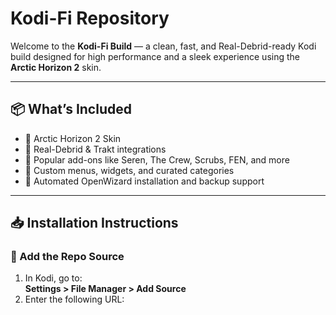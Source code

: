 # Kodi-Fi Repository

Welcome to the **Kodi-Fi Build** — a clean, fast, and Real-Debrid-ready Kodi build designed for high performance and a sleek experience using the **Arctic Horizon 2** skin.

---

## 📦 What’s Included

- 🔹 Arctic Horizon 2 Skin
- 🔹 Real-Debrid & Trakt integrations
- 🔹 Popular add-ons like Seren, The Crew, Scrubs, FEN, and more
- 🔹 Custom menus, widgets, and curated categories
- 🔹 Automated OpenWizard installation and backup support

---

## 📥 Installation Instructions

### 🔧 Add the Repo Source

1. In Kodi, go to:  
   **Settings > File Manager > Add Source**
2. Enter the following URL:  
